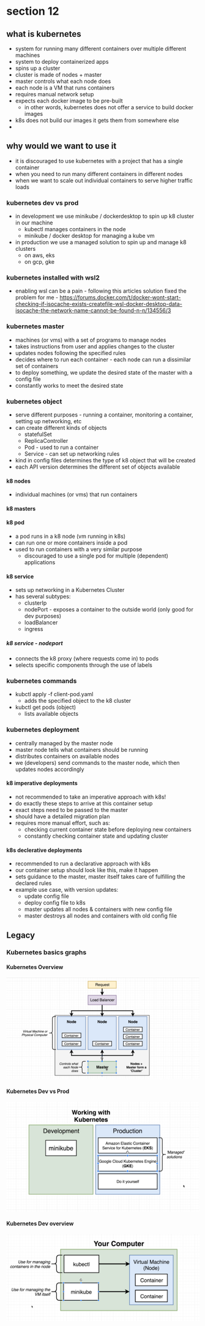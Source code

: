 # section 12 

## what is kubernetes
- system for running many different containers over multiple different machines
- system to deploy containerized apps
- spins up a cluster
- cluster is made of nodes + master
- master controls what each node does
- each node is a VM that runs containers
- requires manual network setup
- expects each docker image to be pre-built
  - in other words, kubernetes does not offer a service to build docker images
- k8s does not build our images it gets them from somewhere else
- 

## why would we want to use it
- it is discouraged to use kubernetes with a project that has a single container
- when you need to run many different containers in different nodes
- when we want to scale out individual containers to serve higher traffic loads

### kubernetes dev vs prod
- in development we use minikube / dockerdesktop to spin up k8 cluster in our machine
  - kubectl manages containers in the node
  - minikube / docker desktop for managing a kube vm
- in production we use a managed solution to spin up and manage k8 clusters
  - on aws, eks
  - on gcp, gke

### kubernetes installed with wsl2
- enabling wsl can be a pain - following this articles solution fixed the problem for me - https://forums.docker.com/t/docker-wont-start-checking-if-isocache-exists-createfile-wsl-docker-desktop-data-isocache-the-network-name-cannot-be-found-n-n/134556/3

### kubernetes master
- machines (or vms) with a set of programs to manage nodes
- takes instructions from user and applies changes to the cluster
- updates nodes following the specified rules
- decides where to run each container - each node can run a dissimilar set of containers
- to deploy something, we update the desired state of the master with a config file
- constantly works to meet the desired state

### kubernetes object
- serve different purposes - running a container, monitoring a container, setting up networking, etc
- can create different kinds of objects
  - statefulSet
  - ReplicaController
  - Pod - used to run a container
  - Service - can set up networking rules
- kind in config files determines the type of k8 object that will be created
- each API version determines the different set of objects available

#### k8 nodes
- individual machines (or vms) that run containers

#### k8 masters


#### k8 pod
- a pod runs in a k8 node (vm running in k8s)
- can run one or more containers inside a pod
- used to run containers with a very similar purpose
  - discouraged to use a single pod for multiple (dependent) applications

#### k8 service
- sets up networking in a Kubernetes Cluster
- has several subtypes:
  - clusterIp
  - nodePort - exposes a container to the outside world (only good for dev purposes)
  - loadBalancer
  - ingress

##### k8 service - nodeport
- connects the k8 proxy (where requests come in) to pods
- selects specific components through the use of labels

### kubernetes commands
- kubctl apply -f client-pod.yaml
  - adds the specified object to the k8 cluster
- kubctl get pods (object)
  - lists available objects

### kubernetes deployment
- centrally managed by the master node
- master node tells what containers should be running
- distributes containers on available nodes
- we (developers) send commands to the master node, which then updates nodes accordingly

#### k8 imperative deployments
- not recommended to take an imperative approach with k8s!
- do exactly these steps to arrive at this container setup
- exact steps need to be passed to the master
- should have a detailed migration plan
- requires more manual effort, such as:
  - checking current container state before deploying new containers
  - constantly checking container state and updating cluster

#### k8s declerative deployments
- recommended to run a declarative approach with k8s
- our container setup should look like this, make it happen
- sets guidance to the master, master itself takes care of fulfilling the declared rules
- example use case, with version updates:
  - update config file
  - deploy config file to k8s
  - master updates all nodes & containers with new config file
  - master destroys all nodes and containers with old config file









## Legacy

### Kubernetes basics graphs

#### Kubernetes Overview
![Kubernetes Overview](images/2019-11-17_13h52_22.jpg)

#### Kubernetes Dev vs Prod
![Kubernetes Dev vs Prod](images\2019-11-17_14h08_57.jpg)

#### Kubernetes Dev overview
![Kubernetes Dev overview](images\2019-11-17_14h09_19.jpg)